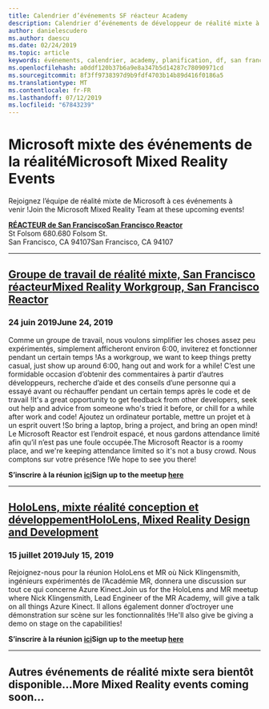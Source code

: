 ```yaml
---
title: Calendrier d’événements SF réacteur Academy
description: Calendrier d’événements de développeur de réalité mixte à du réacteur à San Francisco.
author: danielescudero
ms.author: daescu
ms.date: 02/24/2019
ms.topic: article
keywords: événements, calendrier, academy, planification, df, san francisco, réacteur
ms.openlocfilehash: a0ddf120b37b6a9e8a347b5d14287c78090971cd
ms.sourcegitcommit: 8f3ff9738397d9b9fdf4703b14b89d416f0186a5
ms.translationtype: MT
ms.contentlocale: fr-FR
ms.lasthandoff: 07/12/2019
ms.locfileid: "67843239"
---
```

# <a name="microsoft-mixed-reality-events"></a><span data-ttu-id="e070d-104">Microsoft mixte des événements de la réalité</span><span class="sxs-lookup"><span data-stu-id="e070d-104">Microsoft Mixed Reality Events</span></span>

<span data-ttu-id="e070d-105">Rejoignez l’équipe de réalité mixte de Microsoft à ces événements à venir !</span><span class="sxs-lookup"><span data-stu-id="e070d-105">Join the Microsoft Mixed Reality Team at these upcoming events!</span></span>

<span data-ttu-id="e070d-106">**[RÉACTEUR de San Francisco](https://developer.microsoft.com/reactor/#ReactorSF)**</span><span class="sxs-lookup"><span data-stu-id="e070d-106">**[San Francisco Reactor](https://developer.microsoft.com/reactor/#ReactorSF)**</span></span><br>
<span data-ttu-id="e070d-107">St Folsom 680.</span><span class="sxs-lookup"><span data-stu-id="e070d-107">680 Folsom St.</span></span><br>
<span data-ttu-id="e070d-108">San Francisco, CA 94107</span><span class="sxs-lookup"><span data-stu-id="e070d-108">San Francisco, CA 94107</span></span>


---
## <a name="mixed-reality-workgroup-san-francisco-reactorhttpsemea01safelinksprotectionoutlookcomurlhttps3a2f2fwwwmeetupcom2fhololens-mr2fdata027c017cdaescu40microsoftcom7ca8ddee063b7949a9992308d6903e62b07c72f988bf86f141af91ab2d7cd011db477c17c07c636854994961124360sdataymnaaiwvxij700mo9gj2boz4w82bgkdjdhijhytfczcfu3dreserved0"></a><span data-ttu-id="e070d-109">**[Groupe de travail de réalité mixte, San Francisco réacteur](https://emea01.safelinks.protection.outlook.com/?url=https%3A%2F%2Fwww.meetup.com%2Fhololens-mr%2F&data=02%7C01%7Cdaescu%40microsoft.com%7Ca8ddee063b7949a9992308d6903e62b0%7C72f988bf86f141af91ab2d7cd011db47%7C1%7C0%7C636854994961124360&sdata=YmnAAiWVxIJ700mO9gj%2BOz4W8%2BgKDjDhiJhYtfCzCFU%3D&reserved=0)**</span><span class="sxs-lookup"><span data-stu-id="e070d-109">**[Mixed Reality Workgroup, San Francisco Reactor](https://emea01.safelinks.protection.outlook.com/?url=https%3A%2F%2Fwww.meetup.com%2Fhololens-mr%2F&data=02%7C01%7Cdaescu%40microsoft.com%7Ca8ddee063b7949a9992308d6903e62b0%7C72f988bf86f141af91ab2d7cd011db47%7C1%7C0%7C636854994961124360&sdata=YmnAAiWVxIJ700mO9gj%2BOz4W8%2BgKDjDhiJhYtfCzCFU%3D&reserved=0)**</span></span>
### <a name="june-24-2019"></a><span data-ttu-id="e070d-110">24 juin 2019</span><span class="sxs-lookup"><span data-stu-id="e070d-110">June 24, 2019</span></span>
<span data-ttu-id="e070d-111">Comme un groupe de travail, nous voulons simplifier les choses assez peu expérimentés, simplement afficheront environ 6:00, inviterez et fonctionner pendant un certain temps !</span><span class="sxs-lookup"><span data-stu-id="e070d-111">As a workgroup, we want to keep things pretty casual, just show up around 6:00, hang out and work for a while!</span></span> <span data-ttu-id="e070d-112">C’est une formidable occasion d’obtenir des commentaires à partir d’autres développeurs, recherche d’aide et des conseils d’une personne qui a essayé avant ou réchauffer pendant un certain temps après le code et de travail !</span><span class="sxs-lookup"><span data-stu-id="e070d-112">It's a great opportunity to get feedback from other developers, seek out help and advice from someone who's tried it before, or chill for a while after work and code!</span></span> <span data-ttu-id="e070d-113">Ajoutez un ordinateur portable, mettre un projet et à un esprit ouvert !</span><span class="sxs-lookup"><span data-stu-id="e070d-113">So bring a laptop, bring a project, and bring an open mind!</span></span> <span data-ttu-id="e070d-114">Le Microsoft Reactor est l’endroit espacé, et nous gardons attendance limité afin qu’il n’est pas une foule occupée.</span><span class="sxs-lookup"><span data-stu-id="e070d-114">The Microsoft Reactor is a roomy place, and we're keeping attendance limited so it's not a busy crowd.</span></span> <span data-ttu-id="e070d-115">Nous comptons sur votre présence !</span><span class="sxs-lookup"><span data-stu-id="e070d-115">We hope to see you there!</span></span>

<span data-ttu-id="e070d-116">**S’inscrire à la réunion [ici](https://emea01.safelinks.protection.outlook.com/?url=https%3A%2F%2Fwww.meetup.com%2Fhololens-mr%2F&data=02%7C01%7Cdaescu%40microsoft.com%7Ca8ddee063b7949a9992308d6903e62b0%7C72f988bf86f141af91ab2d7cd011db47%7C1%7C0%7C636854994961124360&sdata=YmnAAiWVxIJ700mO9gj%2BOz4W8%2BgKDjDhiJhYtfCzCFU%3D&reserved=0)**</span><span class="sxs-lookup"><span data-stu-id="e070d-116">**Sign up to the meetup [here](https://emea01.safelinks.protection.outlook.com/?url=https%3A%2F%2Fwww.meetup.com%2Fhololens-mr%2F&data=02%7C01%7Cdaescu%40microsoft.com%7Ca8ddee063b7949a9992308d6903e62b0%7C72f988bf86f141af91ab2d7cd011db47%7C1%7C0%7C636854994961124360&sdata=YmnAAiWVxIJ700mO9gj%2BOz4W8%2BgKDjDhiJhYtfCzCFU%3D&reserved=0)**</span></span>

---
## <a name="hololens-mixed-reality-design-and-developmenthttpswwwmeetupcomhololens-mrevents262616626"></a><span data-ttu-id="e070d-117">**[HoloLens, mixte réalité conception et développement](https://www.meetup.com/hololens-mr/events/262616626/)**</span><span class="sxs-lookup"><span data-stu-id="e070d-117">**[HoloLens, Mixed Reality Design and Development](https://www.meetup.com/hololens-mr/events/262616626/)**</span></span>
### <a name="july-15-2019"></a><span data-ttu-id="e070d-118">15 juillet 2019</span><span class="sxs-lookup"><span data-stu-id="e070d-118">July 15, 2019</span></span>
<span data-ttu-id="e070d-119">Rejoignez-nous pour la réunion HoloLens et MR où Nick Klingensmith, ingénieurs expérimentés de l’Académie MR, donnera une discussion sur tout ce qui concerne Azure Kinect.</span><span class="sxs-lookup"><span data-stu-id="e070d-119">Join us for the HoloLens and MR meetup where Nick Klingensmith, Lead Engineer of the MR Academy, will give a talk on all things Azure Kinect.</span></span> <span data-ttu-id="e070d-120">Il allons également donner d’octroyer une démonstration sur scène sur les fonctionnalités !</span><span class="sxs-lookup"><span data-stu-id="e070d-120">He'll also give be giving a demo on stage on the capabilities!</span></span>

<span data-ttu-id="e070d-121">**S’inscrire à la réunion [ici](https://www.meetup.com/hololens-mr/events/262616626/)**</span><span class="sxs-lookup"><span data-stu-id="e070d-121">**Sign up to the meetup [here](https://www.meetup.com/hololens-mr/events/262616626/)**</span></span>

---
## <a name="more-mixed-reality-events-coming-soon"></a><span data-ttu-id="e070d-122">Autres événements de réalité mixte sera bientôt disponible...</span><span class="sxs-lookup"><span data-stu-id="e070d-122">More Mixed Reality events coming soon...</span></span>
